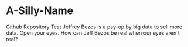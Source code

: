 # A-Silly-Name
Github Repository Test
Jeffrey Bezos is a psy-op by big data to sell more data. Open your eyes. How can Jeff Bezos be real when our eyes aren't real?
